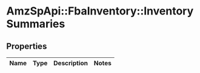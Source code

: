 # AmzSpApi::FbaInventory::InventorySummaries

## Properties
Name | Type | Description | Notes
------------ | ------------- | ------------- | -------------

